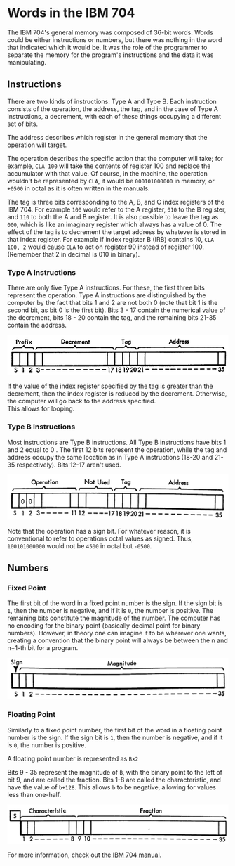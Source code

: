 # Words in the IBM 704

The IBM 704's general memory was composed of 36-bit words.  Words could be either instructions or
numbers, but there was nothing in the word that indicated which it would be.  It was the role of
the programmer to separate the memory for the program's instructions and the data it was 
manipulating.  

## Instructions

There are two kinds of instructions: Type A and Type B.  Each instruction consists of the 
operation, the address, the tag, and in the case of Type A instructions, a decrement, with each 
of these things occupying a different set of bits.  

The address describes which register in the general memory that the operation will target.  

The operation describes the specific action that the computer will take; for example, `CLA 100` 
will take the contents of register 100 and replace the accumulator with that value.  Of course, 
in the machine, the operation wouldn't be represented by `CLA`, it would be `000101000000` in 
memory, or `+0500` in octal as it is often written in the manuals.  

The tag is three bits corresponding to the A, B, and C index registers of the IBM 704.  For 
example `100` would refer to the A register, `010` to the B register, and `110` to both the A 
and B register.  It is also possible to leave the tag as `000`, which is like an imaginary 
register which always has a value of 0.  The effect of the tag is to decrement the target address by 
whatever is stored in that index register.  For example if index register B (IRB) contains 10, 
`CLA 100, 2` would cause `CLA` to act on register 90 instead of register 100.  (Remember that 2 
in decimal is 010 in binary).

### Type A Instructions

There are only five Type A instructions.  For these, the first three bits represent the 
operation.  Type A instructions are distinguished by the computer by the fact that bits 1 and 2 
are not both 0 (note that bit 1 is the second bit, as bit 0 is the first bit).  Bits 3 - 17
contain the numerical value of the decrement, bits 18 - 20 contain the tag, and the remaining 
bits 21-35 contain the address.  

![](images/Type_A_Instruction_Structure.png)

If the value of the index register specified by the tag is greater than the decrement, then the 
index register is reduced by the decrement.  Otherwise, the computer will go back to the address specified.  
This allows for looping.  

### Type B Instructions

Most instructions are Type B instructions.  All Type B instructions have bits 1 and 2 equal to 0
.  The first 12 bits represent the 
operation, while the tag and address occupy the same location as in Type A instructions (18-20 and
 21-35 
respectively).  Bits 12-17 aren't used. 

![](images/Type_B_Instruction_Structure.png)

Note that the operation has a sign bit.  For whatever reason, it is conventional to refer to 
operations octal values as signed.  Thus, `100101000000` would not be `4500` in octal but `-0500`.  


## Numbers

### Fixed Point

The first bit of the word in a fixed point number is the sign.  If the sign bit is `1`, then the 
number is negative, and if it is `0`, the number is positive.  The remaining bits constitute the 
magnitude of the number.  The computer has no encoding for the binary point (basically decimal 
point for binary numbers).  However, in theory one can imagine it to be wherever 
one wants, creating a convention that the binary point will always be between the n and n+1-th 
bit for a program.  

![](images/Fixed_Point_Structure.png)

### Floating Point

Similarly to a fixed point number, the first bit of the word in a floating point number is the sign.
  If the sign bit is `1`, then the 
number is negative, and if it is `0`, the number is positive.  

A floating point number is represented as `B×2`

Bits 9 - 35 represent the 
magnitude of `B`, with the binary point to the left of bit 9, and are called the 
fraction.  Bits 1-8 are called the characteristic, and have the value of `b+128`.  This allows 
`b` to be negative, allowing for values less than one-half.  

![](images/Floating_Point_Structure.png)

For more information, check out [the IBM 704 manual](http://bitsavers.org/pdf/ibm/704/24-6661-2_704_Manual_1955.pdf).  